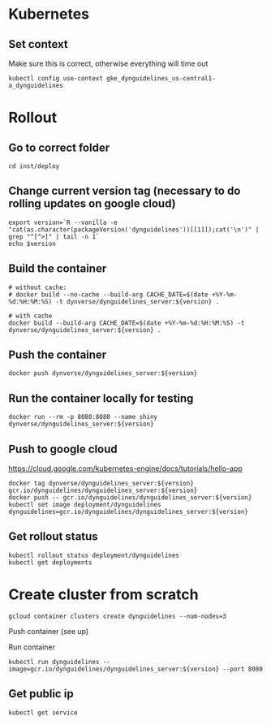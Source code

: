 # Kubernetes

## Set context

Make sure this is correct, otherwise everything will time out
```
kubectl config use-context gke_dynguidelines_us-central1-a_dynguidelines
```

# Rollout

## Go to correct folder
```
cd inst/deploy
```

## Change current version tag (necessary to do rolling updates on google cloud)
```
export version=`R --vanilla -e  "cat(as.character(packageVersion('dynguidelines'))[[1]]);cat('\n')" | grep "^[^>]" | tail -n 1`
echo $version
```

## Build the container
```
# without cache:
# docker build --no-cache --build-arg CACHE_DATE=$(date +%Y-%m-%d:%H:%M:%S) -t dynverse/dynguidelines_server:${version} .

# with cache
docker build --build-arg CACHE_DATE=$(date +%Y-%m-%d:%H:%M:%S) -t dynverse/dynguidelines_server:${version} .
```

## Push the container
```
docker push dynverse/dynguidelines_server:${version}
```

## Run the container locally for testing
```
docker run --rm -p 8080:8080 --name shiny dynverse/dynguidelines_server:${version}
```

## Push to google cloud
 https://cloud.google.com/kubernetes-engine/docs/tutorials/hello-app

```
docker tag dynverse/dynguidelines_server:${version} gcr.io/dynguidelines/dynguidelines_server:${version}
docker push -- gcr.io/dynguidelines/dynguidelines_server:${version}
kubectl set image deployment/dynguidelines dynguidelines=gcr.io/dynguidelines/dynguidelines_server:${version}
```

## Get rollout status
```
kubectl rollout status deployment/dynguidelines
kubectl get deployments
```

# Create cluster from scratch

```
gcloud container clusters create dynguidelines --num-nodes=3
```

Push container (see up)

Run container
```
kubectl run dynguidelines --image=gcr.io/dynguidelines/dynguidelines_server:${version} --port 8080
```

## Get public ip
```
kubectl get service
```
